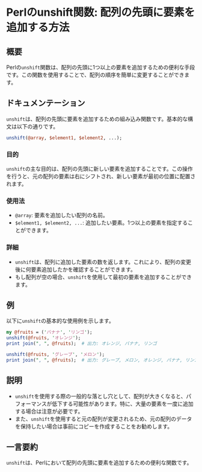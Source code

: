 <!--
Meta Description: # Perlのunshift関数: 配列の先頭に要素を追加する方法 ## 概要 Perlの`unshift`関数は、配列の先頭に1つ以上の要素を追加するための便利な手段です。この関数を使用することで、配列の順序を簡単に変更することができます。 ## ドキュメンテーション `unshift`は、配列の...
Meta Keywords: unshift, fruits, バナナ, リンゴ, オレンジ
-->

# Perlのunshift関数: 配列の先頭に要素を追加する方法

## 概要
Perlの`unshift`関数は、配列の先頭に1つ以上の要素を追加するための便利な手段です。この関数を使用することで、配列の順序を簡単に変更することができます。

## ドキュメンテーション
`unshift`は、配列の先頭に要素を追加するための組み込み関数です。基本的な構文は以下の通りです。

```perl
unshift(@array, $element1, $element2, ...);
```

### 目的
`unshift`の主な目的は、配列の先頭に新しい要素を追加することです。この操作を行うと、元の配列の要素は右にシフトされ、新しい要素が最初の位置に配置されます。

### 使用法
- `@array`: 要素を追加したい配列の名前。
- `$element1, $element2, ...`: 追加したい要素。1つ以上の要素を指定することができます。

### 詳細
- `unshift`は、配列に追加した要素の数を返します。これにより、配列の変更後に何要素追加したかを確認することができます。
- もし配列が空の場合、`unshift`を使用して最初の要素を追加することができます。

## 例
以下に`unshift`の基本的な使用例を示します。

```perl
my @fruits = ('バナナ', 'リンゴ');
unshift(@fruits, 'オレンジ');
print join(", ", @fruits);  # 出力: オレンジ, バナナ, リンゴ

unshift(@fruits, 'グレープ', 'メロン');
print join(", ", @fruits);  # 出力: グレープ, メロン, オレンジ, バナナ, リンゴ
```

## 説明
- `unshift`を使用する際の一般的な落とし穴として、配列が大きくなると、パフォーマンスが低下する可能性があります。特に、大量の要素を一度に追加する場合は注意が必要です。
- また、`unshift`を使用すると元の配列が変更されるため、元の配列のデータを保持したい場合は事前にコピーを作成することをお勧めします。

## 一言要約
`unshift`は、Perlにおいて配列の先頭に要素を追加するための便利な関数です。